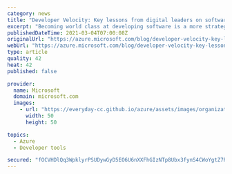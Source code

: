 ```yaml
---
category: news
title: "Developer Velocity: Key lessons from digital leaders on software excellence for 2021 and beyond"
excerpt: "Becoming world class at developing software is a more strategic imperative for companies across industries than ever before."
publishedDateTime: 2021-03-04T07:00:08Z
originalUrl: "https://azure.microsoft.com/blog/developer-velocity-key-lessons-from-digital-leaders-on-software-excellence-for-2021-and-beyond/"
webUrl: "https://azure.microsoft.com/blog/developer-velocity-key-lessons-from-digital-leaders-on-software-excellence-for-2021-and-beyond/"
type: article
quality: 42
heat: 42
published: false

provider:
  name: Microsoft
  domain: microsoft.com
  images:
    - url: "https://everyday-cc.github.io/azure/assets/images/organizations/microsoft.com-50x50.jpg"
      width: 50
      height: 50

topics:
  - Azure
  - Developer tools

secured: "fOCVHDlQq3WpklyrPSUDywGyD5EO6U6nXXFhGIzNTp8Ubx3fynS4CWoYgtZ7RO09C/jXt8b6zTGDa0H5WWFH2WyflmL347UgxsRKAOreDUOaKGFkTJ4wJQFlq6cVe82fYYQBU/MdEywdkGUxyeYBKTscTjgzEw77ndispRzJPrsQnas3amcPEorl8sGSlQH3GPZoKgLHCOoM5CGqR8x4WH/nXJzfj4sbXXJVmdTHyeopJWadfrJKZ7j89jT+7cPsje82LboY0MSUXp5pUVyP1SrAdf1o3eK8eimM9yBIGa7BSe75cd3EsFJRfJKIe/b1oQWHayK8l/TTngDsh9ibASxUBROvm46b4nbkn100nuM=;dHEnNjMgtDakSbgNZIfCuA=="
---
```


